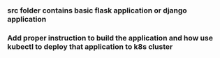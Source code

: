 ### src folder contains basic flask application or django application
### Add proper instruction to build the application and how use kubectl to deploy that application to k8s cluster
